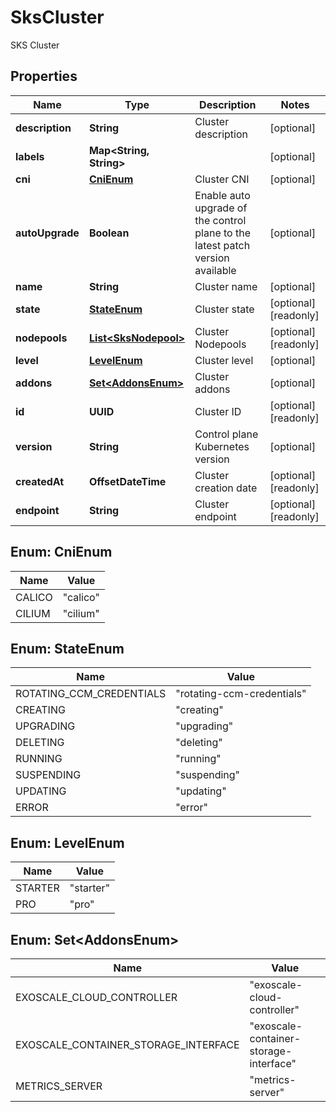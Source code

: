 

# SksCluster

SKS Cluster

## Properties

| Name | Type | Description | Notes |
|------------ | ------------- | ------------- | -------------|
|**description** | **String** | Cluster description |  [optional] |
|**labels** | **Map&lt;String, String&gt;** |  |  [optional] |
|**cni** | [**CniEnum**](#CniEnum) | Cluster CNI |  [optional] |
|**autoUpgrade** | **Boolean** | Enable auto upgrade of the control plane to the latest patch version available |  [optional] |
|**name** | **String** | Cluster name |  [optional] |
|**state** | [**StateEnum**](#StateEnum) | Cluster state |  [optional] [readonly] |
|**nodepools** | [**List&lt;SksNodepool&gt;**](SksNodepool.md) | Cluster Nodepools |  [optional] [readonly] |
|**level** | [**LevelEnum**](#LevelEnum) | Cluster level |  [optional] |
|**addons** | [**Set&lt;AddonsEnum&gt;**](#Set&lt;AddonsEnum&gt;) | Cluster addons |  [optional] |
|**id** | **UUID** | Cluster ID |  [optional] [readonly] |
|**version** | **String** | Control plane Kubernetes version |  [optional] |
|**createdAt** | **OffsetDateTime** | Cluster creation date |  [optional] [readonly] |
|**endpoint** | **String** | Cluster endpoint |  [optional] [readonly] |



## Enum: CniEnum

| Name | Value |
|---- | -----|
| CALICO | &quot;calico&quot; |
| CILIUM | &quot;cilium&quot; |



## Enum: StateEnum

| Name | Value |
|---- | -----|
| ROTATING_CCM_CREDENTIALS | &quot;rotating-ccm-credentials&quot; |
| CREATING | &quot;creating&quot; |
| UPGRADING | &quot;upgrading&quot; |
| DELETING | &quot;deleting&quot; |
| RUNNING | &quot;running&quot; |
| SUSPENDING | &quot;suspending&quot; |
| UPDATING | &quot;updating&quot; |
| ERROR | &quot;error&quot; |



## Enum: LevelEnum

| Name | Value |
|---- | -----|
| STARTER | &quot;starter&quot; |
| PRO | &quot;pro&quot; |



## Enum: Set&lt;AddonsEnum&gt;

| Name | Value |
|---- | -----|
| EXOSCALE_CLOUD_CONTROLLER | &quot;exoscale-cloud-controller&quot; |
| EXOSCALE_CONTAINER_STORAGE_INTERFACE | &quot;exoscale-container-storage-interface&quot; |
| METRICS_SERVER | &quot;metrics-server&quot; |




